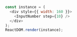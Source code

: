 <!--start-code-->

```js
const instance = (
  <div style={{ width: 160 }}>
    <InputNumber step={10} />
  </div>
);
ReactDOM.render(instance);
```

<!--end-code-->

